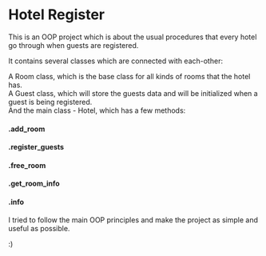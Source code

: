# Hotel Register

This is an OOP project which is about the usual procedures that every hotel go through when guests are registered.

It contains several classes which are connected with each-other:

A Room class, which is the base class for all kinds of rooms that the hotel has.    
A Guest class, which will store the guests data and will be initialized when a guest is being registered.   
And the main class - Hotel, which has a few methods:
#### .add_room
#### .register_guests
#### .free_room
#### .get_room_info
#### .info

I tried to follow the main OOP principles and make the project as simple and useful as possible. 

:)
